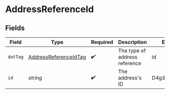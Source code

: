 # AddressReferenceId


## Fields

| Field                                                                 | Type                                                                  | Required                                                              | Description                                                           | Example                                                               |
| --------------------------------------------------------------------- | --------------------------------------------------------------------- | --------------------------------------------------------------------- | --------------------------------------------------------------------- | --------------------------------------------------------------------- |
| `dotTag`                                                              | [AddressReferenceIdTag](../../models/shared/AddressReferenceIdTag.md) | :heavy_check_mark:                                                    | The type of address reference                                         | id                                                                    |
| `id`                                                                  | *string*                                                              | :heavy_check_mark:                                                    | The address's ID                                                      | D4g3h5tBuVYK9                                                         |